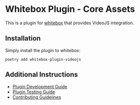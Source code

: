 # Whitebox Plugin - Core Assets

This is a plugin for [whitebox](https://gitlab.com/whitebox-aero) that provides VideoJS integration.

## Installation

Simply install the plugin to whitebox:

```
poetry add whitebox-plugin-videojs
```

## Additional Instructions

- [Plugin Development Guide](https://docs.whitebox.aero/plugin_guide/#plugin-development-workflow)
- [Plugin Testing Guide](https://docs.whitebox.aero/plugin_guide/#testing-plugins)
- [Contributing Guidelines](https://docs.whitebox.aero/development_guide/#contributing)
